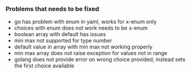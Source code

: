 ### Problems that needs to be fixed
* go has problem with enum in yaml, works for x-enum only
* choices with enum does not work needs to be x-enum
* boolean array with default has issues
* min max not supported for type number
* default value in array with min max not working properly
* min max array does not raise exception for values not in range
* golang does not provide error on wrong choice provided, instead sets the first choice available
